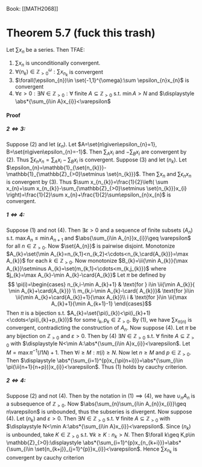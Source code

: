 Book: [[MATH2068]]
# Theorem 5.7 (fuck this trash)
Let $\sum x_{n}$ be a series. Then TFAE:
1. $\sum x_{n}$ is unconditionally convergent.
2. $\forall(n_{k})\in \mathbb{Z}_{>0}^{\omega}:\sum x_{n_{k}}$ is convergent
3. $\forall(\epsilon_{n})\in \set{-1,1}^{\omega}:\sum \epsilon_{n}x_{n}$ is convergent
4. $\forall \varepsilon>0:\exists N\in \mathbb{Z}_{>0}:\forall$ finite $A\subseteq \mathbb{Z}_{>0}$ s.t. $\displaystyle \min A>N$ and $\displaystyle \abs*{\sum_{i\in A}x_{i}}<\varepsilon$

#### Proof
##### $2\iff 3:$
Suppose (2) and let $(\epsilon_{n})$. Let $A=\set{n\given\epsilon_{n}=1}, B=\set{n\given\epsilon_{n}=-1}$.
Then $\sum_{A}x_{i}$ and $-\sum_{B} x_{i}$ are convergent by (2).
Thus $\sum\epsilon_{n}x_{n}=\sum_{A}x_{i}-\sum_{B}x_{i}$ is convergent.
Suppose (3) and let $(n_{k})$. Let $\epsilon_{n}=\mathbb{1}_{\set{n_{k}}}-\mathbb{1}_{\mathbb{Z}_{>0}\setminus \set{n_{k}}}$.
Then $\sum x_{n}$ and $\sum\epsilon_{n}x_{n}$ is convergent by (3).
Thus $\sum x_{n_{k}}=\frac{1}{2}\left( \sum x_{n}+\sum x_{n_{k}}-\sum_{\mathbb{Z}_{>0}\setminus \set{n_{k}}}x_{i} \right)=\frac{1}{2}\sum x_{n}+\frac{1}{2}\sum\epsilon_{n}x_{n}$ is convergent.
##### $1\iff4:$
Suppose (1) and not (4). Then $\exists\varepsilon>0$ and a sequence of finite subsets $(A_{n})$ s.t. $\max A_{n}\leq \min A_{n+1}$ and $\abs{\sum_{i\in A_{n}}x_{i}}\geq \varepsilon$ for all $n\in \mathbb{Z}_{>0}$.
Now $\set{A_{n}}$ is pairwise disjoint. Monotonize $A_{k}=\set{\min A_{k}=n_{k,1}<n_{k,2}<\cdots<n_{k,\card{A_{k}}}=\max A_{k}}$ for each $k\in \mathbb{Z}_{>0}$.
Now monotonize $B_{k}=\ii{\min A_{k}}{\max A_{k}}\setminus A_{k}=\set{m_{k,1}<\cdots<m_{k,j_{k}}}$ where $j_{k}=\max A_{k}-\min A_{k}-\card{A_{k}}$
Let $\pi$ be defined by
$$
\pi(i)=\begin{cases}
n_{k,i-\min A_{k}+1} & \text{for } i\in \ii{\min A_{k}}{ \min A_{k}+\card{A_{k}}} \\
m_{k,i-\min A_{k}-\card{ A_{k}}}& \text{for }i\in \ii{\min A_{k}+\card{A_{k}}+1}{\max A_{k}}\\
i & \text{for }i\in \ii{\max A_{k}+1}{\min A_{k+1}-1}
\end{cases}$$
Then $\pi$ is a bijection s.t. $A_{k}=\set{\pi(i_{k})<\pi(i_{k}+1)<\cdots<\pi(i_{k}+p_{k})}$ for some $i_{k},p_{k}\in \mathbb{Z}_{>0}$.
By (1), we have $\sum x_{\pi(n)}$ is convergent, contradicting the construction of $A_{n}$.
Now suppose (4). Let $\pi$ be any bijection on $\mathbb{Z}_{>0}$ and $\varepsilon>0$.
Then by (4) $\exists N\in \mathbb{Z}_{>0}$ s.t. $\forall$ finite $A\subseteq \mathbb{Z}_{>0}$ with $\displaystyle N<\min A:\abs*{\sum_{i\in A}x_{i}}<\varepsilon$.
Let $M=\max\pi^{-1}(\ii{1}{N})+1$. Then $\forall i\geq M:\pi(i)\geq N$.
Now let $n\geq M$ and $p\in \mathbb{Z}_{>0}$.
Then $\displaystyle \abs*{\sum_{i=1}^{p}x_{\pi(n+i)}}=\abs*{\sum_{i\in \pi(\ii{n+1}{n+p})}x_{i}}<\varepsilon$.
Thus (1) holds by cauchy criterion.
##### $2\iff 4:$
Suppose (2) and not (4).
Then by the notation in $(1)\implies (4)$, we have $\cup_{n} A_{n}$ is a subsequence of $\mathbb{Z}_{>0}$.
Now $\abs{\sum_{n}\sum_{i\in A_{n}}x_{i}}\geq n\varepsilon$ is unbounded, thus the subseries is divergent.
Now suppose (4). Let $(n_{k})$ and $\varepsilon>0$.
Then $\exists N\in \mathbb{Z}_{>0}$ s.t. $\forall$ finite $A\subseteq \mathbb{Z}_{>0}$ with $\displaystyle N<\min A:\abs*{\sum_{i\in A}x_{i}}<\varepsilon$.
Since $(n_{k})$ is unbounded, take $K\in \mathbb{Z}_{>0}$ s.t. $\forall k\geq K:n_{k}>N$.
Then $\forall k\geq K,p\in \mathbb{Z}_{>0}:\displaystyle \abs*{\sum_{i=1}^{p}x_{n_{k+i}}}=\abs*{\sum_{i\in \set{n_{k+j}}_{j=1}^{p}}x_{i}}<\varepsilon$.
Hence $\sum x_{n_{k}}$ is convergent by cauchy criterion